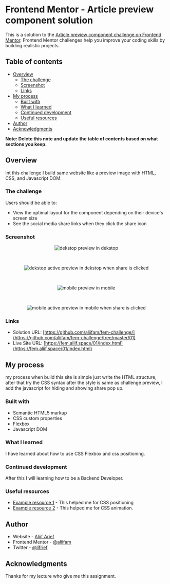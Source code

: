 # Frontend Mentor - Article preview component solution

This is a solution to the [Article preview component challenge on Frontend Mentor](https://www.frontendmentor.io/challenges/article-preview-component-dYBN_pYFT). Frontend Mentor challenges help you improve your coding skills by building realistic projects. 

## Table of contents

- [Overview](#overview)
  - [The challenge](#the-challenge)
  - [Screenshot](#screenshot)
  - [Links](#links)
- [My process](#my-process)
  - [Built with](#built-with)
  - [What I learned](#what-i-learned)
  - [Continued development](#continued-development)
  - [Useful resources](#useful-resources)
- [Author](#author)
- [Acknowledgments](#acknowledgments)

**Note: Delete this note and update the table of contents based on what sections you keep.**

## Overview
int this challenge I build same website like a preview image with HTML, CSS, and Javascript DOM.

### The challenge

Users should be able to:

- View the optimal layout for the component depending on their device's screen size
- See the social media share links when they click the share icon

### Screenshot

<div style="text-align: center">

![dekstop](./img/dekstop.png)
preview in dekstop

<br>

![dekstop active](./img/dekstop-active.png)
preview in dekstop when share is clicked

<br>

![mobile](./img/mobile.png)
preview in mobile

<br>

![mobile active](./img/mobile-active.png)
preview in mobile when share is clicked

</div>

### Links

- Solution URL: [https://github.com/aliifam/fem-challenge/](https://github.com/aliifam/fem-challenge/tree/master/01)
- Live Site URL: [https://fem.aliif.space/01/index.html](https://fem.aliif.space/01/index.html)

## My process

my process when build this site is simple just write the HTML structure, after that try the CSS syntax after the style is same as challenge preview, I add the javascript for hiding and showing share pop up.

### Built with

- Semantic HTML5 markup
- CSS custom properties
- Flexbox
- Javascript DOM

### What I learned

I have learned about how to use CSS Flexbox and css positioning.

### Continued development

After this I will learning how to be a Backend Developer.

### Useful resources

- [Example resource 1](https://www.example.com) - This helped me for CSS positioning
- [Example resource 2](https://www.example.com) - This helped me for CSS animation.

## Author

- Website - [Aliif Arief](https://www.aliif.space)
- Frontend Mentor - [@aliifam](https://www.frontendmentor.io/profile/aliifam)
- Twitter - [@lifrief](https://www.twitter.com/lifrief)

## Acknowledgments

Thanks for my lecture who give me this assignment.